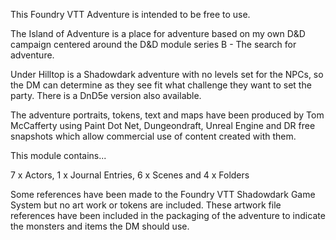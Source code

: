 This Foundry VTT Adventure is intended to be free to use.

The Island of Adventure is a place for adventure based on my own D&D campaign centered around the D&D module series B - The search for adventure.

Under Hilltop is a Shadowdark adventure with no levels set for the NPCs, so the DM can determine as they see fit what challenge they want to set the party. There is a DnD5e version also available.

The adventure portraits, tokens, text and maps have been produced by Tom McCafferty using Paint Dot Net, Dungeondraft, Unreal Engine and DR free snapshots which allow commercial use of content created with them.

This module contains...

7 x Actors, 1 x Journal Entries, 6 x Scenes and 4 x Folders

Some references have been made to the Foundry VTT Shadowdark Game System but no art work or tokens are included. These artwork file references have been included in the packaging of the adventure to indicate the monsters and items the DM should use. 


